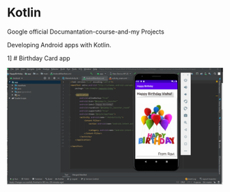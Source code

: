 # Kotlin
Google official Documantation-course-and-my Projects 

Developing Android apps with Kotlin.

1] # Birthday Card app

<p align="center"><img src="assets/hap.png" /></p>
